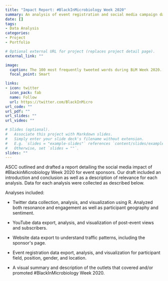 ```yaml
---
title: "Impact Report: #BlackInMicrobiology Week 2020"
summary: An analysis of event registration and social media campaign data compiled into a report for BIMW 2020 sponsors.
date: []
tags:
- Data Analysis
categories:
- Project
- Portfolio

# Optional external URL for project (replaces project detail page).
external_link: ""

image:
  caption: The 100 most frequently tweeted words during BiM Week 2020.
  focal_point: Smart

links:
- icon: twitter
  icon_pack: fab
  name: Follow
  url: https://twitter.com/BlackInMicro
url_code: ""
url_pdf: ""
url_slides: ""
url_video: ""

# Slides (optional).
#   Associate this project with Markdown slides.
#   Simply enter your slide deck's filename without extension.
#   E.g. `slides = "example-slides"` references `content/slides/example-slides.md`.
#   Otherwise, set `slides = ""`.
slides: ""
---
```


ASCC outlined and drafted a report detailing the social media impact of #BlackinMicrobiology Week 2020 for event sponsors. Our draft included an introduction and conclusion as well as a description of relevance for each analysis. Data for each analysis were collected as described below.

Analyses included:

  - Twitter data collection, analysis, and visualization using R. Analyzed both resonance and engagement as well as participant geography and sentiment.
  
  - YouTube data export, analysis, and visualization of post-event views and subscribers.
  
  - Website data export to understand traffic patterns, including the sponsor's page.
  
  - Event registration data export, analysis, and visualization for participant field, position, gender, and location.
  
  - A visual summary and description of the outlets that covered and/or promoted #BlackInMicrobiology Week 2020.

